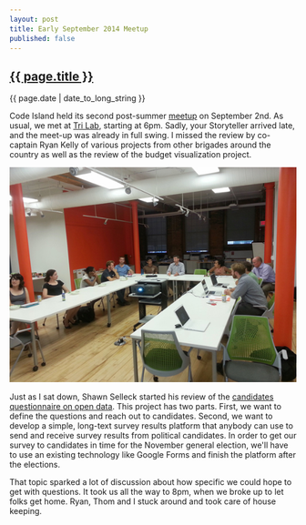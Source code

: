```yaml
---
layout: post
title: Early September 2014 Meetup
published: false
---
```


<h2><a href="{{ page.url }}">{{ page.title }}</a></h2>

{{ page.date | date_to_long_string }}

Code Island held its second post-summer [meetup](http://www.meetup.com/Rhode-Island-Code-for-America-Brigade/) on September 2nd. As usual, we met at [Tri Lab](https://www.google.com/maps/place/10+Davol+Square,+Providence,+RI+02903/@41.824152,-71.4398007,13z/data=!4m2!3m1!1s0x89e4456a8646dbf1:0x2259e0f433c149cf?hl=en), starting at 6pm. Sadly, your Storyteller arrived late, and the meet-up was already in full swing. I missed the review by co-captain Ryan Kelly of various projects from other brigades around the country as well as the review of the budget visualization project. 

![About a dozen people sitting around a horseshoe shaped table](../images/photos/20140902_185445-600.jpg)

Just as I sat down, Shawn Selleck started his review of the [candidates questionnaire on open data](/candidate-questionnaire/). This project has two parts. First, we want to define the questions and reach out to candidates. Second, we want to develop a simple, long-text survey results platform that anybody can use to send and receive survey results from political candidates. In order to get our survey to candidates in time for the November general election, we'll have to use an existing technology like Google Forms and finish the platform after the elections.

That topic sparked a lot of discussion about how specific we could hope to get with questions. It took us all the way to 8pm, when we broke up to let folks get home. Ryan, Thom and I stuck around and took care of house keeping.
